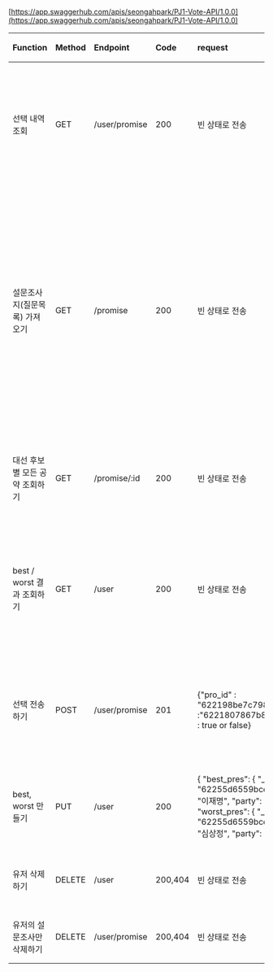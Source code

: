 [https://app.swaggerhub.com/apis/seongahpark/PJ1-Vote-API/1.0.0](https://app.swaggerhub.com/apis/seongahpark/PJ1-Vote-API/1.0.0)


|Function|Method|Endpoint|Code|request|response|상세 설명|
|:--|:-----|:-------|:--|:--|:--|:--|
|선택 내역 조회|GET|/user/promise|200|빈 상태로 전송|[{"_id": 6225a8271da4ae9f6b9a835f","pro_id": "62259cfc40806f664ba02f6d","pres_id": "6221803e67b83b6e5ca47550","choice": false, //반대"user_id": "62255d479e02aadbc32d2882"}...]|헤더의 토큰으로 사용자 인증을 받아 각 사용자의 선택사항을 알수 있음|
|설문조사지(질문목록) 가져오기|GET|/promise|200|빈 상태로 전송|[{"_id":"6221a1f34aa8a1233a4ce946","pres_id":6221803e67b83b6e5ca47550","cate_id": "622197cd7c798f87678b6985","contents": "플라스틱 제로 사회로 전환"},	...]|각 4명의 후보별 7개의 카테고리 (하나의 카테고리에는 최대 10개의 공약이 있음)에서 하나씩 가져와 총 28개의 설문문항을 생성|
|대선 후보별 모든 공약 조회하기|GET|/promise/:id|200|빈 상태로 전송|[{"_id": "6221998a4aa8a1233a4ce90c","pres_id": "6221803e67b83b6e5ca47550","cate_id": "622197a74aa8a1233a4ce907","contents": "무기 체계 첨단화, 자주 국방 역량 확충"},	...}]|후보의 id로 구분하여 각 후보의 전체 공약을 조회함|
|best / worst 결과 조회하기|GET|/user|200|빈 상태로 전송|{"_id":62255d6559bcdbd928f15557","name": "박토토","best_pres": {"_id":"6221803e67b83b6e5ca47550","name": "이재명","party": "더불어민주당"},"worst_pres": {"_id": "6221927c67b83b6e5ca47554","name": "안철수","party": "국민의당"}}|헤더의 토큰으로 사용자 인증을 받아 해당 유저의 best, worst 결과를 조회함|
|선택 전송하기|POST|/user/promise|201|{"pro_id" : "622198be7c798f87678b6987","pres_id" :"6221807867b83b6e5ca47552","choice" : true or false}|{"value": {"_id": 62255d4b59bcdbd928f15556","name": "나미미"},"ok": 1,}|해당 공약에 대한 찬성(true) 또는 반대(false) 를 담아 전송함|
|best, worst 만들기|PUT|/user|200|{ "best_pres": { "_id": "62255d6559bcdbd928f15557", "name": "이재명", "party": "더불어민주당" }, "worst_pres": { "_id": "62255d6559bcdbd928f15557", "name": "심상정", "party": "정의당" }}|{"value": {"_id": 62255d6559bcdbd928f15557","name": "박토토","best_pres": {"_id":"6221927c67b83b6e5ca47554","name": "안철수","party": "국민의당"},"worst_pres": {"_id": "6221925467b83b6e5ca47553","name": "심상정","party": "정의당"}},"ok": 1}|유저의 정보에 best, worst 결과를 업데이트함|
|유저 삭제하기|DELETE|/user|200,404|빈 상태로 전송|if(삭제완료시){{"value": {"_id":"62255d4b59bcdbd928f15556","name": "나미미","best_pres": {"_id": "6221927c67b83b6e5ca47554","name": "안철수","party": "국민의당"},"choice": true,"pres_id":"6221807867b83b6e5ca47552","pro_id":"622198be7c798f87678b6987","worst_pres": {"_id": "6221925467b83b6e5ca47553","name": "심상정","party": "정의당"}},"ok": 1}}else(삭제할 글이 없을시){{"error": "Not Found"}}|유저의 정보 전체 삭제|
|유저의 설문조사만 삭제하기|DELETE|/user/promise|200,404|빈 상태로 전송|if(삭제완료시){"user_id":"62255d4b59bcdbd928f15556","result": {"acknowledged": true,"deletedCount": 2}}else(삭제할 글이 없을시){{"error": "Not Found"}}|유저의 투표결과만 삭제|
